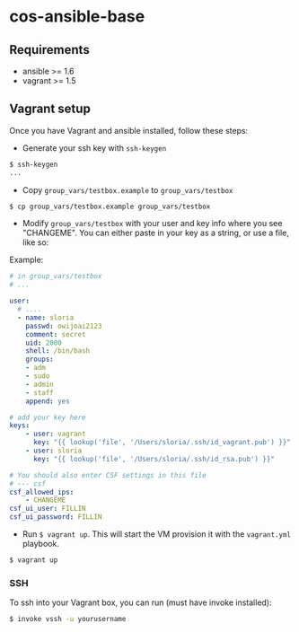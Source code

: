 # cos-ansible-base

## Requirements 

- ansible >= 1.6
- vagrant >= 1.5

## Vagrant setup

Once you have Vagrant and ansible installed, follow these steps:

- Generate your ssh key with `ssh-keygen`

```bash
$ ssh-keygen
...
```

- Copy `group_vars/testbox.example` to `group_vars/testbox`

```bash
$ cp group_vars/testbox.example group_vars/testbox
```

- Modify `group_vars/testbox` with your user and key info where you see "CHANGEME". You can either paste in your key as a string, or use a file, like so:

Example: 

```yaml
# in group_vars/testbox
# ...

user: 
  # ....
  - name: sloria
    passwd: owijoai2123
    comment: secret
    uid: 2000
    shell: /bin/bash
    groups:
    - adm
    - sudo
    - admin
    - staff
    append: yes

# add your key here
keys:
    - user: vagrant
      key: "{{ lookup('file', '/Users/sloria/.ssh/id_vagrant.pub') }}"
    - user: sloria
      key: "{{ lookup('file', '/Users/sloria/.ssh/id_rsa.pub') }}"

# You should also enter CSF settings in this file
# --- csf
csf_allowed_ips:
    - CHANGEME
csf_ui_user: FILLIN
csf_ui_password: FILLIN
```

- Run `$ vagrant up`. This will start the VM provision it with the `vagrant.yml` playbook.

```bash
$ vagrant up
```

### SSH

To ssh into your Vagrant box, you can run (must have invoke installed):

```bash
$ invoke vssh -u yourusername
```



